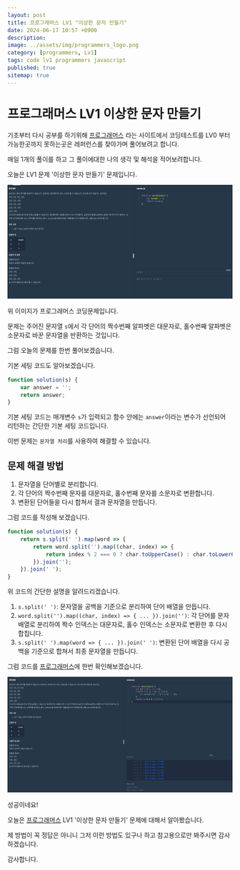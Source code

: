 ```yaml
---
layout: post
title: 프로그래머스 LV1 "이상한 문자 만들기"
date: 2024-06-17 10:57 +0900
description: 
image: ../assets/img/programmers_logo.png
category: [programmers, Lv1]
tags: code lv1 programmers javascript
published: true
sitemap: true
---
```


# 프로그래머스 LV1 이상한 문자 만들기

  기초부터 다시 공부를 하기위해 [프로그래머스](https://programmers.co.kr/) 라는 사이트에서
  코딩테스트를 LV0 부터 가능한곳까지 못하는곳은 레퍼런스를 찾아가며 풀어보려고 합니다.

  매일 1개의 풀이를 하고 그 풀이에대한 나의 생각 및 해석을 적어보려합니다.

  오늘은 LV1 문제 '이상한 문자 만들기' 문제입니다.

  ![프로그래머스 이미지](/assets/img/post56_01.png)

  위 이미지가 프로그래머스 코딩문제입니다.
  
  문제는 주어진 문자열 `s`에서 각 단어의 짝수번째 알파벳은 대문자로, 홀수번째 알파벳은 소문자로 바꾼 문자열을 반환하는 것입니다.

  그럼 오늘의 문제를 한번 풀어보겠습니다.

  기본 세팅 코드도 알아보겠습니다.

```javascript
function solution(s) {
    var answer = '';
    return answer;
}
```

기본 세팅 코드는 매개변수 `s`가 입력되고 함수 안에는 `answer`이라는 변수가 선언되어 리턴하는 간단한 기본 세팅 코드입니다.

이번 문제는 `문자열 처리`를 사용하여 해결할 수 있습니다.

## 문제 해결 방법

1. 문자열을 단어별로 분리합니다.
2. 각 단어의 짝수번째 문자를 대문자로, 홀수번째 문자를 소문자로 변환합니다.
3. 변환된 단어들을 다시 합쳐서 결과 문자열을 만듭니다.

그럼 코드를 작성해 보겠습니다.

```javascript
function solution(s) {
    return s.split(' ').map(word => {
        return word.split('').map((char, index) => {
            return index % 2 === 0 ? char.toUpperCase() : char.toLowerCase();
        }).join('');
    }).join(' ');
}
```

위 코드의 간단한 설명을 알려드리겠습니다.

1. `s.split(' ')`: 문자열을 공백을 기준으로 분리하여 단어 배열을 만듭니다.
2. `word.split('').map((char, index) => { ... }).join('')`: 각 단어를 문자 배열로 분리하여 짝수 인덱스는 대문자로, 홀수 인덱스는 소문자로 변환한 후 다시 합칩니다.
3. `s.split(' ').map(word => { ... }).join(' ')`: 변환된 단어 배열을 다시 공백을 기준으로 합쳐서 최종 문자열을 만듭니다.

그럼 코드를 [프로그래머스](https://programmers.co.kr/)에 한번 확인해보겠습니다.

![프로그래머스 이미지](/assets/img/post56_02.png)

성공이네요!

오늘은 [프로그래머스](https://programmers.co.kr/) LV1 '이상한 문자 만들기' 문제에 대해서 알아봤습니다.

제 방법이 꼭 정답은 아니니 그저 이런 방법도 있구나 하고 참고용으로만 봐주시면 감사하겠습니다.

감사합니다.
